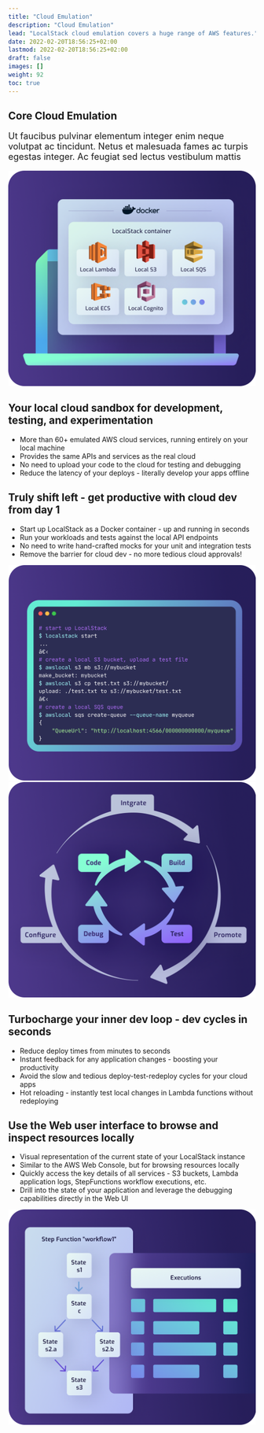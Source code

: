 ```yaml
---
title: "Cloud Emulation"
description: "Cloud Emulation"
lead: "LocalStack cloud emulation covers a huge range of AWS features."
date: 2022-02-20T18:56:25+02:00
lastmod: 2022-02-20T18:56:25+02:00
draft: false
images: []
weight: 92
toc: true
---
```

<section class="section section-sm bg-gradient-dark pb-8">
    <div class="container pb-7 pt-9 pt-sm-7">
      <div class="row justify-content-center align-items-center text-white">
        <h1 class="text-center m-0 pt-5">Core Cloud Emulation</h1>
        <p class="text-center mt-4 mb-n6" style="font-size: 18px">Ut faucibus pulvinar elementum integer enim neque volutpat ac tincidunt. Netus et malesuada fames ac turpis egestas integer. Ac feugiat sed lectus vestibulum mattis </p>
      </div>
    </div>
</section>
<section class="section section-sm pb-15">
    <div class="container overlay-card mt-n8">
        <div class="row align-items-center gy-3 p-3">
            <div class="col-12 col-md-6 col-lg-5" style="text-align: center">
                <img src="sandbox.webp" class="img-fluid"/>
            </div>
            <div class="col-12 col-md-6, col-lg-7">
                <h2>Your local cloud sandbox for development, testing, and experimentation</h2>
                <ul>
                    <li>More than 60+ emulated AWS cloud services, running entirely on your local machine</li>
                    <li>Provides the same APIs and services as the real cloud</li>
                    <li>No need to upload your code to the cloud for testing and debugging</li>
                    <li>Reduce the latency of your deploys - literally develop your apps offline</li>
                </ul>
            </div>
        </div>
    </div>
</section>
<section class="section section-sm bg-gradient-dark">
    <div class="container overlay-card mt-n12">
        <div class="row align-items-center gy-3 p-3">
            <div class="col-12 col-md-6, col-lg-7">
                <h2>Truly shift left - get productive with cloud dev from day 1</h2>
                <ul>
                    <li>Start up LocalStack as a Docker container - up and running in seconds</li>
                    <li>Run your workloads and tests against the local API endpoints</li>
                    <li>No need to write hand-crafted mocks for your unit and integration tests</li>
                    <li>Remove the barrier for cloud dev - no more tedious cloud approvals!</li>
                </ul>
            </div>
            <div class="col-12 col-md-6 col-lg-5" style="text-align: center">
                <img src="terminal.webp" class="img-fluid"/>
            </div>
        </div>
    </div>
    <div class="container overlay-card mt-7 mb-n6">
        <div class="row align-items-center gy-3 p-3">
            <div class="col-12 col-md-6 col-lg-5" style="text-align: center">
                <img src="devloop.webp" class="img-fluid"/>
            </div>
            <div class="col-12 col-md-6, col-lg-7">
                <h2>Turbocharge your inner dev loop - dev cycles in seconds</h2>
                <ul>
                    <li>Reduce deploy times from minutes to seconds</li>
                    <li>Instant feedback for any application changes - boosting your productivity</li>
                    <li>Avoid the slow and tedious deploy-test-redeploy cycles for your cloud apps</li>
                    <li>Hot reloading - instantly test local changes in Lambda functions without redeploying</li>
                </ul>
            </div>
        </div>
    </div>
</section>
<section class="section">
    <div class="container overlay-card mt-7">
        <div class="row align-items-center gy-3 p-3">
            <div class="col-12 col-md-6, col-lg-7">
                <h2>Use the Web user interface to browse and inspect resources locally</h2>
                <ul>
                    <li>Visual representation of the current state of your LocalStack instance</li>
                    <li>Similar to the AWS Web Console, but for browsing resources locally</li>
                    <li>Quickly access the key details of all services - S3 buckets, Lambda application logs, StepFunctions workflow executions, etc.</li>
                    <li>Drill into the state of your application and leverage the debugging capabilities directly in the Web UI</li>
                </ul>
            </div>
            <div class="col-12 col-md-6 col-lg-5" style="text-align: center">
                <img src="stepfunction.webp" class="img-fluid"/>
            </div>
        </div>
    </div>

</section>
